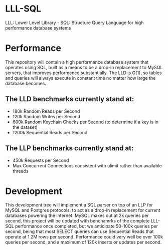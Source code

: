 # LLL-SQL
LLL: Lower Level Library - SQL: Structure Query Language for high performance database systems

# Performance 

This repository will contain a high performance database system that operates using SQL, built as a means to be a drop-in replacement to MySQL servers, that improves performance substantially. The LLD is O(1), so tables and queries will always execute in constant time no matter how large the database becomes. 

## The LLD benchmarks currently stand at:

- 180k Random Reads per Second
- 120k Random Writes per Second
- 600k Random Keychain Checks per Second (to determine if a key is in the dataset)
- 1200k Sequential Reads per Second

## The LLP benchmarks currently stand at:

- 450k Requests per Second
- Max Concurrent Connections consistent with ulimit rather than available threads

# Development 

This development tree will implement a SQL parser on top of an LLP for MySQL and Postgres protocols, to act as a drop-in replacement for current databases powering the internet. MySQL maxes out at 2k queries per second, this project will be updated with benchamrks of the complete LLL-SQL performance once completed, but we anticipate 50-100k queries per second, being that most SELECT queries can use Sequential Reads that operate at 1.2M rows per second. Performance could very well be over 100k queries per second, and a maximum of 120k inserts or updates per second.
